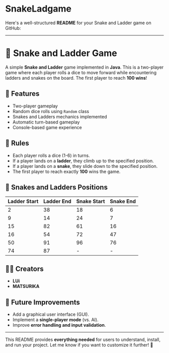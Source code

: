 # SnakeLadgame
Here's a well-structured **README** for your Snake and Ladder game on GitHub:  

---

# 🎲 Snake and Ladder Game  

A simple **Snake and Ladder** game implemented in **Java**. This is a two-player game where each player rolls a dice to move forward while encountering ladders and snakes on the board. The first player to reach **100 wins**!  

## 🚀 Features  

- Two-player gameplay  
- Random dice rolls using `Random` class  
- Snakes and Ladders mechanics implemented  
- Automatic turn-based gameplay  
- Console-based game experience  



## 🎯 Rules  

- Each player rolls a dice (1-6) in turns.  
- If a player lands on a **ladder**, they climb up to the specified position.  
- If a player lands on a **snake**, they slide down to the specified position.  
- The first player to reach exactly **100** wins the game.  

## 📝 Snakes and Ladders Positions  

| Ladder Start | Ladder End | Snake Start | Snake End |
|-------------|-----------|------------|----------|
| 2          | 38        | 18         | 6        |
| 9          | 14        | 24         | 7        |
| 15         | 82        | 61         | 16       |
| 16         | 54        | 72         | 47       |
| 50         | 91        | 96         | 76       |
| 74         | 87        | -          | -        |

## 👨‍💻 Creators  
- **LUi**  
- **MATSURIKA**  

## 📌 Future Improvements  
- Add a graphical user interface (GUI).  
- Implement a **single-player mode** (vs. AI).  
- Improve **error handling and input validation**.  

---

This README provides **everything needed** for users to understand, install, and run your project. Let me know if you want to customize it further! 🚀
